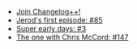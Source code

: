 - [Join Changelog++!](https://changelog.com/++)
- [Jerod's first episode: #85](https://changelog.fm/85)
- [Super early days: #3](https://changelog.fm/3)
- [The one with Chris McCord: #147](https://changelog.fm/147)